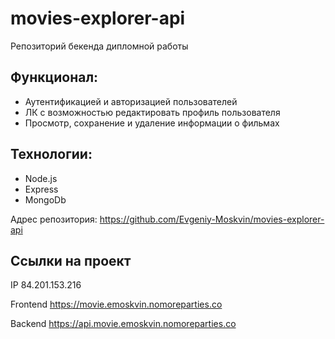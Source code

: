# movies-explorer-api
Репозиторий бекенда дипломной работы

## Функционал:
* Аутентификацией и авторизацией пользователей
* ЛК с возможностью редактировать профиль пользователя
* Просмотр, сохранение и удаление информации о фильмах


## Технологии:
* Node.js
* Express
* MongoDb

Адрес репозитория: https://github.com/Evgeniy-Moskvin/movies-explorer-api

## Ссылки на проект

IP 84.201.153.216

Frontend https://movie.emoskvin.nomoreparties.co

Backend https://api.movie.emoskvin.nomoreparties.co
